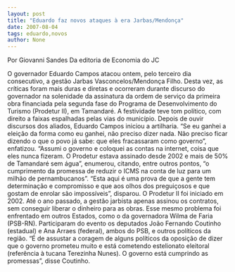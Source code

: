 ```yaml
---
layout: post
title: "Eduardo faz novos ataques à era Jarbas/Mendonça"
date: 2007-08-04
tags: eduardo,novos
author: None
---
```

Por Giovanni Sandes
Da editoria de Economia do JC

O governador Eduardo Campos atacou ontem, pelo terceiro dia consecutivo, a gest&atilde;o Jarbas Vasconcelos/Mendon&ccedil;a Filho. Desta vez, as cr&iacute;ticas foram mais duras e diretas e ocorreram durante discurso do governador na solenidade da assinatura da ordem de servi&ccedil;o da primeira obra financiada pela segunda fase do Programa de Desenvolvimento do Turismo (Prodetur II), em Tamandar&eacute;.
A festividade teve tom pol&iacute;tico, com direito a faixas espalhadas pelas vias do munic&iacute;pio. Depois de ouvir discursos dos aliados, Eduardo Campos iniciou a artilharia. &ldquo;Se eu ganhei a elei&ccedil;&atilde;o da forma como eu ganhei, n&atilde;o preciso dizer nada. N&atilde;o preciso ficar dizendo o que o povo j&aacute; sabe: que eles fracassaram como governo&rdquo;, enfatizou. 
&ldquo;Assumi o governo e coloquei as contas na internet, coisa que eles nunca fizeram. O Prodetur estava assinado desde 2002 e mais de 50% de Tamandar&eacute; sem &aacute;gua&rdquo;, enumerou, citando, entre outros pontos, &ldquo;o cumprimento da promessa de reduzir o ICMS na conta de luz para um milh&atilde;o de pernambucanos&rdquo;.
&ldquo;Esta aqui &eacute; uma prova de que a gente tem determina&ccedil;&atilde;o e compromisso e que aos olhos dos pregui&ccedil;osos e que gostam de enrolar s&atilde;o imposs&iacute;veis&rdquo;, disparou. O Prodetur II foi iniciado em 2002. At&eacute; o ano passado, a gest&atilde;o jarbista apenas assinou os contratos, sem conseguir liberar o dinheiro para as obras. Esse mesmo problema foi enfrentado em outros Estados, como o da governadora Wilma de Faria (PSB-RN).
Participaram do evento os deputados Jo&atilde;o Fernando Coutinho (estadual) e Ana Arraes (federal), ambos do PSB, e outros pol&iacute;ticos da regi&atilde;o. &ldquo;&Eacute; de assustar a coragem de alguns pol&iacute;ticos da oposi&ccedil;&atilde;o de dizer que o governo prometeu muito e est&aacute; cometendo estelionato eleitoral (refer&ecirc;ncia &agrave; tucana Terezinha Nunes). O governo est&aacute; cumprindo as promessas&rdquo;, disse Coutinho. 